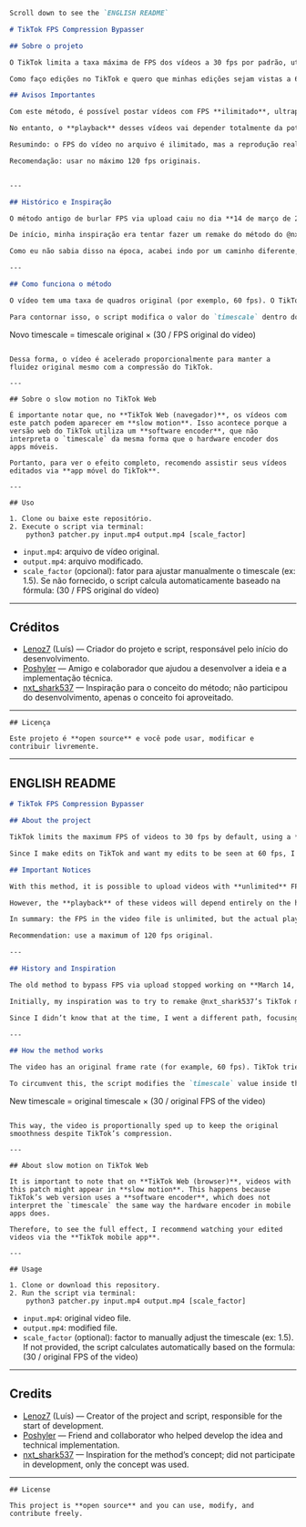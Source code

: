 ```markdown
Scroll down to see the `ENGLISH README`

# TikTok FPS Compression Bypasser

## Sobre o projeto

O TikTok limita a taxa máxima de FPS dos vídeos a 30 fps por padrão, utilizando um **hardware encoder** para acelerar o vídeo internamente. Esse encoder ajusta o tempo do vídeo com base no parâmetro `timescale` presente nos átomos internos do arquivo MP4 (`mvhd` e `mdhd`). O vídeo final é exibido na taxa de quadros original, mas essa aceleração depende diretamente do valor do `timescale`.

Como faço edições no TikTok e quero que minhas edições sejam vistas a 60 fps, criei este método para burlar a compressão automática do TikTok, ajustando diretamente o `timescale` do arquivo para "enganar" o encoder e manter a fluidez original.

## Avisos Importantes

Com este método, é possível postar vídeos com FPS **ilimitado**, ultrapassando o limite padrão de 30 fps do TikTok. 

No entanto, o **playback** desses vídeos vai depender totalmente da potência do hardware do dispositivo do usuário e do decoder do celular. Ou seja, embora o arquivo tenha uma taxa de quadros maior, em dispositivos mais fracos o vídeo pode não rodar suavemente.

Resumindo: o FPS do vídeo no arquivo é ilimitado, mas a reprodução real pode variar conforme o dispositivo.

Recomendação: usar no máximo 120 fps originais.


---

## Histórico e Inspiração

O método antigo de burlar FPS via upload caiu no dia **14 de março de 2025**, e foi aí que comecei a criar um método novo.

De início, minha inspiração era tentar fazer um remake do método do @nxt_shark537 no TikTok. Na época, eu não sabia como ele fez o método dele e não tinha pistas nenhuma. Hoje sei que ele usou ffmpeg para isso. ( ffmpeg -itsscale 2 -i input.mp4 -c:v copy -c:a copy output.mp4) 

Como eu não sabia disso na época, acabei indo por um caminho diferente, focando na modificação dos metadados internos do arquivo MP4. Enquanto o método do nxt_shark537 é feito com ffmpeg, o meu método atua diretamente nos átomos `mvhd` e `mdhd` do arquivo.

---

## Como funciona o método

O vídeo tem uma taxa de quadros original (por exemplo, 60 fps). O TikTok tenta forçar essa taxa para 30 fps usando um encoder de hardware que acelera o vídeo para caber nesse limite.

Para contornar isso, o script modifica o valor do `timescale` dentro dos átomos MP4 `mvhd` e `mdhd` com a fórmula:

```

Novo timescale = timescale original × (30 / FPS original do vídeo)

````

Dessa forma, o vídeo é acelerado proporcionalmente para manter a fluidez original mesmo com a compressão do TikTok.

---

## Sobre o slow motion no TikTok Web

É importante notar que, no **TikTok Web (navegador)**, os vídeos com este patch podem aparecer em **slow motion**. Isso acontece porque a versão web do TikTok utiliza um **software encoder**, que não interpreta o `timescale` da mesma forma que o hardware encoder dos apps móveis.

Portanto, para ver o efeito completo, recomendo assistir seus vídeos editados via **app móvel do TikTok**.

---

## Uso

1. Clone ou baixe este repositório.  
2. Execute o script via terminal:
    python3 patcher.py input.mp4 output.mp4 [scale_factor]
````

* `input.mp4`: arquivo de vídeo original.
* `output.mp4`: arquivo modificado.
* `scale_factor` (opcional): fator para ajustar manualmente o timescale (ex: 1.5). Se não fornecido, o script calcula automaticamente baseado na fórmula: (30 / FPS original do vídeo)

---

## Créditos

* [Lenoz7](https://www.tiktok.com/@lenoz7) (Luís) — Criador do projeto e script, responsável pelo início do desenvolvimento.
* [Poshyler](https://www.tiktok.com/@poshyler) — Amigo e colaborador que ajudou a desenvolver a ideia e a implementação técnica.
* [nxt_shark537](https://www.tiktok.com/@nxt_shark537) — Inspiração para o conceito do método; não participou do desenvolvimento, apenas o conceito foi aproveitado.

---
```
## Licença

Este projeto é **open source** e você pode usar, modificar e contribuir livremente.

```
---------------------------------------------------
ENGLISH README
---------------------------------------------------
```markdown
# TikTok FPS Compression Bypasser

## About the project

TikTok limits the maximum FPS of videos to 30 fps by default, using a **hardware encoder** to internally speed up the video. This encoder adjusts the video timing based on the `timescale` parameter found in the internal atoms of the MP4 file (`mvhd` and `mdhd`). The final video is displayed at the original frame rate, but this speedup depends directly on the value of the `timescale`.

Since I make edits on TikTok and want my edits to be seen at 60 fps, I created this method to bypass TikTok’s automatic compression by directly adjusting the file’s `timescale` to "trick" the encoder and keep the original smoothness.

## Important Notices

With this method, it is possible to upload videos with **unlimited** FPS, surpassing TikTok’s standard 30 fps limit.

However, the **playback** of these videos will depend entirely on the hardware power of the user’s device and the phone’s decoder. So, even though the file has a higher frame rate, on weaker devices the video might not play smoothly.

In summary: the FPS in the video file is unlimited, but the actual playback may vary depending on the device.

Recommendation: use a maximum of 120 fps original.

---

## History and Inspiration

The old method to bypass FPS via upload stopped working on **March 14, 2025**, and that’s when I started creating a new method.

Initially, my inspiration was to try to remake @nxt_shark537’s TikTok method. At the time, I didn’t know how he did his method and had no clues. Today I know he used ffmpeg for that. ( ffmpeg -itsscale 2 -i input.mp4 -c:v copy -c:a copy output.mp4) 

Since I didn’t know that at the time, I went a different path, focusing on modifying the internal metadata of the MP4 file. While nxt_shark537’s method is done with ffmpeg, my method works directly on the `mvhd` and `mdhd` atoms of the file.

---

## How the method works

The video has an original frame rate (for example, 60 fps). TikTok tries to force this rate to 30 fps using a hardware encoder that speeds up the video to fit this limit.

To circumvent this, the script modifies the `timescale` value inside the MP4 `mvhd` and `mdhd` atoms with the formula:

```

New timescale = original timescale × (30 / original FPS of the video)

```

This way, the video is proportionally sped up to keep the original smoothness despite TikTok’s compression.

---

## About slow motion on TikTok Web

It is important to note that on **TikTok Web (browser)**, videos with this patch might appear in **slow motion**. This happens because TikTok’s web version uses a **software encoder**, which does not interpret the `timescale` the same way the hardware encoder in mobile apps does.

Therefore, to see the full effect, I recommend watching your edited videos via the **TikTok mobile app**.

---

## Usage

1. Clone or download this repository.  
2. Run the script via terminal:
    python3 patcher.py input.mp4 output.mp4 [scale_factor]
```

* `input.mp4`: original video file.
* `output.mp4`: modified file.
* `scale_factor` (optional): factor to manually adjust the timescale (ex: 1.5). If not provided, the script calculates automatically based on the formula: (30 / original FPS of the video)

---

## Credits

* [Lenoz7](https://www.tiktok.com/@lenoz7) (Luís) — Creator of the project and script, responsible for the start of development.
* [Poshyler](https://www.tiktok.com/@poshyler) — Friend and collaborator who helped develop the idea and technical implementation.
* [nxt\_shark537](https://www.tiktok.com/@nxt_shark537) — Inspiration for the method’s concept; did not participate in development, only the concept was used.

---

```
## License

This project is **open source** and you can use, modify, and contribute freely.

```

